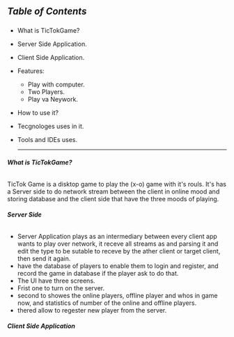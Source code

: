 ## ***Table of Contents***<h3>
 
* What is TicTokGame?
* Server Side Application.
* Client Side Application.
* Features:
  * Play with computer.
  * Two Players.
  * Play va Neywork.
* How to use it?
* Tecgnologes uses in it.
* Tools and IDEs uses.
  
  
  
  
  _________________________________________________________________________________________________________________________________________________
###### **What is TicTokGame?**

TicTok Game is a disktop game to play the (x-o) game with it's rouls.
It's has a Server side to do network stream between the client in online mood and storing database and the client side that have the three moods of playing.


###### **Server Side**

  * Server Application plays as an intermediary between every client app wants to play over network, it receve all streams as and parsing it and edit the type to be sutable to receve by the ather client or target client, then send it again.
  * have the database of players to enable them to login and register, and record the game in database if the player ask to do that.
  * The UI have three screens.
   * Frist one to turn on the server.
   * second to showes the online players, offline player and whos in game now, and statistics of number of the online and offline players.
   * thered allow to regester new player from the server.
   
   
###### **Client Side Application**
